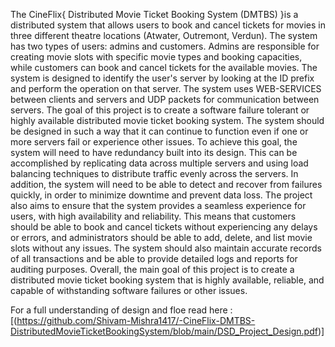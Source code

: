 The CineFlix{ Distributed Movie Ticket Booking System (DMTBS) }is a distributed system
that allows users to book and cancel tickets for movies in three different theatre
locations (Atwater, Outremont, Verdun). The system has two types of users:
admins and customers. Admins are responsible for creating movie slots with
specific movie types and booking capacities, while customers can book and
cancel tickets for the available movies. The system is designed to identify the
user's server by looking at the ID prefix and perform the operation on that server.
The system uses WEB-SERVICES between clients and servers and UDP packets
for communication between servers.
The goal of this project is to create a software failure tolerant or highly available
distributed movie ticket booking system. The system should be designed in such
a way that it can continue to function even if one or more servers fail or
experience other issues.
To achieve this goal, the system will need to have redundancy built into its design.
This can be accomplished by replicating data across multiple servers and using
load balancing techniques to distribute traffic evenly across the servers. In
addition, the system will need to be able to detect and recover from failures
quickly, in order to minimize downtime and prevent data loss.
The project also aims to ensure that the system provides a seamless experience
for users, with high availability and reliability. This means that customers should
be able to book and cancel tickets without experiencing any delays or errors, and
administrators should be able to add, delete, and list movie slots without any
issues. The system should also maintain accurate records of all transactions and
be able to provide detailed logs and reports for auditing purposes.
Overall, the main goal of this project is to create a distributed movie ticket
booking system that is highly available, reliable, and capable of withstanding
software failures or other issues.


For a full understanding of design and floe read here : [(https://github.com/Shivam-Mishra1417/-CineFlix-DMTBS-DistributedMovieTicketBookingSystem/blob/main/DSD_Project_Design.pdf)]
